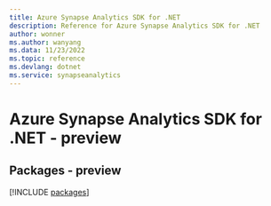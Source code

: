 ```yaml
---
title: Azure Synapse Analytics SDK for .NET
description: Reference for Azure Synapse Analytics SDK for .NET
author: wonner
ms.author: wanyang
ms.data: 11/23/2022
ms.topic: reference
ms.devlang: dotnet
ms.service: synapseanalytics
---
```

# Azure Synapse Analytics SDK for .NET - preview
## Packages - preview
[!INCLUDE [packages](synapse-analytics-index.md)]